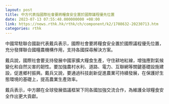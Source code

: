 ```yaml
---
layout: post
title: 中方代表指國際社會要將糧食安全置於國際議程優先位置
date: 2023-07-13 07:55:48.000000000 +08:00
link: https://news.rthk.hk/rthk/ch/component/k2/1708632-20230713.htm
categories: rthk
---
```


中國常駐聯合國副代表戴兵表示，國際社會要將糧食安全置於國際議程優先位置，充分發揮聯合國糧農機構作用，支持各國探尋解決方案。

戴兵說，國際社會要支持發展中國家擴大糧食生產，守住耕地紅線，增強應對氣候變化和自然災害的韌性。要加強農村水利、道路、電力、互聯網等關鍵基礎設施建設，促進鄉村振興。戴兵又說，要通過科技創新促進農業可持續發展，在保護好生態環境的基礎上，提高農業生產效率。

戴兵表示，中方願在全球發展倡議框架下同各國加強交流合作，為維護全球糧食安全作出更大貢獻。
